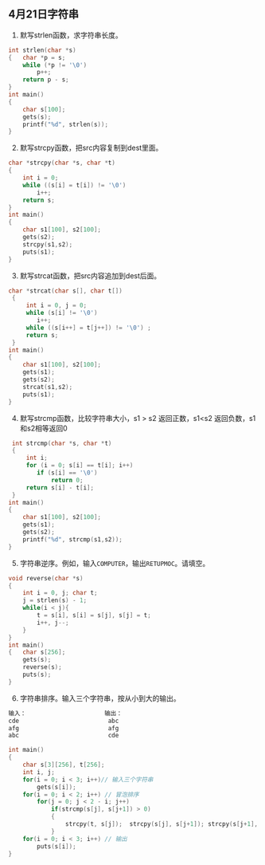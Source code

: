 ## 4月21日字符串

1. 默写strlen函数，求字符串长度。

```c
int strlen(char *s) 
{   char *p = s; 
 	while (*p != '\0') 
 		p++; 
 	return p - s; 
}
int main()
{
    char s[100];
    gets(s);  
    printf("%d", strlen(s));  
}
```

2. 默写strcpy函数，把src内容复制到dest里面。

```c
char *strcpy(char *s, char *t) 
{   
    int i = 0; 
    while ((s[i] = t[i]) != '\0') 
     	i++; 
    return s;
}
int main()
{
    char s1[100], s2[100];
    gets(s2); 
    strcpy(s1,s2); 
    puts(s1); 
}
```

3. 默写strcat函数，把src内容追加到dest后面。

```c
char *strcat(char s[], char t[]) 
 {  
     int i = 0, j = 0; 
     while (s[i] != '\0') 
     	i++; 
     while ((s[i++] = t[j++]) != '\0') ; 
     return s;
 }
int main()
{
    char s1[100], s2[100];
    gets(s1);
    gets(s2);
    strcat(s1,s2);
    puts(s1);
}
```

4. 默写strcmp函数，比较字符串大小，s1 > s2 返回正数，s1<s2 返回负数，s1和s2相等返回0

```c
 int strcmp(char *s, char *t) 
 {   
     int i; 
     for (i = 0; s[i] == t[i]; i++) 
     	if (s[i] == '\0') 
     		return 0; 
     return s[i] - t[i]; 
 }
int main()
{
    char s1[100], s2[100];
    gets(s1);
    gets(s2);
    printf("%d", strcmp(s1,s2));
}
```

5. 字符串逆序。例如，输入`COMPUTER`，输出`RETUPMOC`。请填空。

```c
void reverse(char *s)
{
    int i = 0, j; char t;
    j = strlen(s) - 1;
    while(i < j){
        t = s[i], s[i] = s[j], s[j] = t; 
        i++, j--;
    }
}
int main()
{   char s[256];
    gets(s);
    reverse(s);
    puts(s);
}
```

6. 字符串排序。输入三个字符串，按从小到大的输出。

```tex
输入：                      输出：
cde                         abc
afg                         afg
abc                         cde
```

```c
int main()
{
    char s[3][256], t[256];
    int i, j;
    for(i = 0; i < 3; i++)// 输入三个字符串
        gets(s[i]);
    for(i = 0; i < 2; i++) // 冒泡排序
        for(j = 0; j < 2 - i; j++)
            if(strcmp(s[j], s[j+1]) > 0)
            {
                strcpy(t, s[j]);  strcpy(s[j], s[j+1]); strcpy(s[j+1], t);
            }
    for(i = 0; i < 3; i++) // 输出
        puts(s[i]);
}
```

